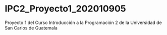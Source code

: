 # IPC2_Proyecto1_202010905
Proyecto 1 del Curso Introducción a la Programación 2 de la Universidad de San Carlos de Guatemala
